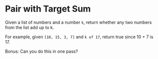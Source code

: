 ﻿# Pair with Target Sum
Given a list of numbers and a number `k`, return whether any two numbers from the list add up to k.

For example, given `[10, 15, 3, 7]` and `k of 17`, return true since 10 + 7 is 17.

Bonus: Can you do this in one pass?
